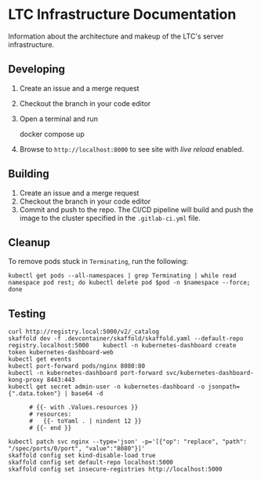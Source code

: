 # LTC Infrastructure Documentation

Information about the architecture and makeup of the LTC's server infrastructure.

## Developing

1. Create an issue and a merge request
1. Checkout the branch in your code editor
1. Open a terminal and run

    docker compose up

1. Browse to `http://localhost:8000` to see site with *live reload* enabled.

## Building

1. Create an issue and a merge request
1. Checkout the branch in your code editor
1. Commit and push to the repo. The CI/CD pipeline will build and push the image to the cluster specified in the `.gitlab-ci.yml` file.

## Cleanup

To remove pods stuck in `Terminating`, run the following:

    kubectl get pods --all-namespaces | grep Terminating | while read namespace pod rest; do kubectl delete pod $pod -n $namespace --force; done

## Testing

    curl http://registry.local:5000/v2/_catalog
    skaffold dev -f .devcontainer/skaffold/skaffold.yaml --default-repo registry.localhost:5000    kubectl -n kubernetes-dashboard create token kubernetes-dashboard-web
    kubectl get events
    kubectl port-forward pods/nginx 8080:80
    kubectl -n kubernetes-dashboard port-forward svc/kubernetes-dashboard-kong-proxy 8443:443
    kubectl get secret admin-user -n kubernetes-dashboard -o jsonpath={".data.token"} | base64 -d

          # {{- with .Values.resources }}
          # resources:
          #   {{- toYaml . | nindent 12 }}
          # {{- end }}

    kubectl patch svc nginx --type='json' -p='[{"op": "replace", "path": "/spec/ports/0/port", "value":"8080"}]'
    skaffold config set kind-disable-load true
    skaffold config set default-repo localhost:5000
    skaffold config set insecure-registries http://localhost:5000
